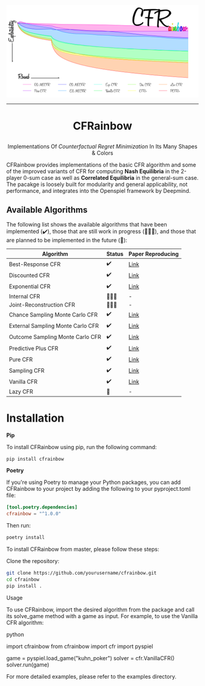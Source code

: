 <picture>
  <source media="(prefers-color-scheme: dark)" srcset="docs/cfrainbow_readme_banner_dark.png">
  <source media="(prefers-color-scheme: light)" srcset="docs/cfrainbow_readme_banner_light.png">
  <img alt="Readme banner." src="docs/cfrainbow_readme_banner_light.png">
</picture>

---

# <p align=center> CFRainbow
<p align=center> Implementations Of <i>Counterfactual Regret Minimization</i> In Its Many Shapes & Colors

CFRainbow provides implementations of the basic CFR algorithm and some of the improved variants of CFR
for computing <b>Nash Equilibria</b> in the 2-player 0-sum case as well as <b>Correlated Equilibria</b> in the general-sum case. 
The pacakge is loosely built for modularity and general applicability, 
not performance, and integrates into the Openspiel framework by Deepmind.

## Available Algorithms

The following list shows the available algorithms that have been implemented (✔️), those that are still work in progress (🔨👷‍♂️),
and those that are planned to be implemented in the future (📅):

| Algorithm | Status | Paper Reproducing |
|-----------|--------|-------------------|
| Best-Response CFR | ✔️ | [Link]() |
| Discounted CFR | ✔️ | [Link]() |
| Exponential CFR | ✔️ | [Link]() |
| Internal CFR | 🔨👷‍♂️ | - |
| Joint-Reconstruction CFR | 🔨👷‍♂️ | - |
| Chance Sampling Monte Carlo CFR | ✔️ | [Link]() |
| External Sampling Monte Carlo CFR | ✔️ | [Link]() |
| Outcome Sampling Monte Carlo CFR | ✔️ | [Link]() |
| Predictive Plus CFR | ✔️ | [Link]() |
| Pure CFR | ✔️ | [Link]() |
| Sampling CFR | ✔️ | [Link]() |
| Vanilla CFR | ✔️ | [Link]() |
| Lazy CFR | 📅 | - |

# Installation

<b> Pip </b>

To install CFRainbow using pip, run the following command:
```bash
pip install cfrainbow
```

<b> Poetry </b>

If you're using Poetry to manage your Python packages, you can add CFRainbow to your project by adding the following to your pyproject.toml file:

```toml
[tool.poetry.dependencies]
cfrainbow = "^1.0.0"
```

Then run:

```bash
poetry install
```

To install CFRainbow from master, please follow these steps:

Clone the repository:
```bash
git clone https://github.com/yourusername/cfrainbow.git
cd cfrainbow
pip install .
```

Usage

To use CFRainbow, import the desired algorithm from the package and call its solve_game method with a game as input.
For example, to use the Vanilla CFR algorithm:

python

import cfrainbow
from cfrainbow import cfr
import pyspiel

game = pyspiel.load_game("kuhn_poker")
solver = cfr.VanillaCFR()
solver.run(game)

For more detailed examples, please refer to the examples directory.


